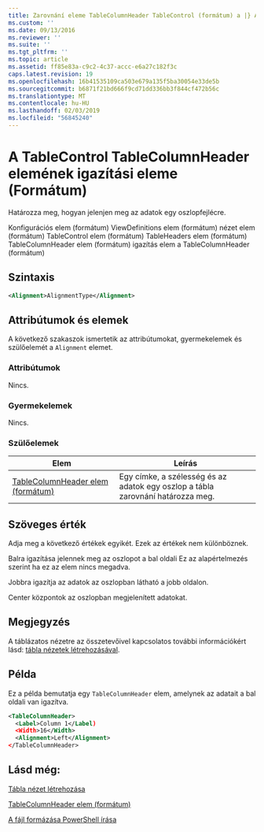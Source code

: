 ```yaml
---
title: Zarovnání eleme TableColumnHeader TableControl (formátum) a |} A Microsoft Docs
ms.custom: ''
ms.date: 09/13/2016
ms.reviewer: ''
ms.suite: ''
ms.tgt_pltfrm: ''
ms.topic: article
ms.assetid: ff85e83a-c9c2-4c37-accc-e6a27c182f3c
caps.latest.revision: 19
ms.openlocfilehash: 16b41535109ca503e679a135f5ba30054e33de5b
ms.sourcegitcommit: b6871f21bd666f9cd71dd336bb3f844cf472b56c
ms.translationtype: MT
ms.contentlocale: hu-HU
ms.lasthandoff: 02/03/2019
ms.locfileid: "56845240"
---
```

# <a name="alignment-element-for-tablecolumnheader-for-tablecontrol-format"></a>A TableControl TableColumnHeader elemének igazítási eleme (Formátum)

Határozza meg, hogyan jelenjen meg az adatok egy oszlopfejlécre.

Konfigurációs elem (formátum) ViewDefinitions elem (formátum) nézet elem (formátum) TableControl elem (formátum) TableHeaders elem (formátum) TableColumnHeader elem (formátum) igazítás elem a TableColumnHeader (formátum)

## <a name="syntax"></a>Szintaxis

```xml
<Alignment>AlignmentType</Alignment>
```

## <a name="attributes-and-elements"></a>Attribútumok és elemek

A következő szakaszok ismertetik az attribútumokat, gyermekelemek és szülőelemét a `Alignment` elemet.

### <a name="attributes"></a>Attribútumok

Nincs.

### <a name="child-elements"></a>Gyermekelemek

Nincs.

### <a name="parent-elements"></a>Szülőelemek

|Elem|Leírás|
|-------------|-----------------|
|[TableColumnHeader elem (formátum)](./tablecolumnheader-element-format.md)|Egy címke, a szélesség és az adatok egy oszlop a tábla zarovnání határozza meg.|

## <a name="text-value"></a>Szöveges érték

Adja meg a következő értékek egyikét. Ezek az értékek nem különböznek.

Balra igazítása jelennek meg az oszlopot a bal oldali Ez az alapértelmezés szerint ha ez az elem nincs megadva.

Jobbra igazítja az adatok az oszlopban látható a jobb oldalon.

Center központok az oszlopban megjelenített adatokat.

## <a name="remarks"></a>Megjegyzés

A táblázatos nézetre az összetevőivel kapcsolatos további információkért lásd: [tábla nézetek létrehozásával](./creating-a-table-view.md).

## <a name="example"></a>Példa

Ez a példa bemutatja egy `TableColumnHeader` elem, amelynek az adatait a bal oldali van igazítva.

```xml
<TableColumnHeader>
  <Label>Column 1</Label)
  <Width>16</Width>
  <Alignment>Left</Alignment>
</TableColumnHeader>
```

## <a name="see-also"></a>Lásd még:

[Tábla nézet létrehozása](./creating-a-table-view.md)

[TableColumnHeader elem (formátum)](./tablecolumnheader-element-format.md)

[A fájl formázása PowerShell írása](./writing-a-powershell-formatting-file.md)
